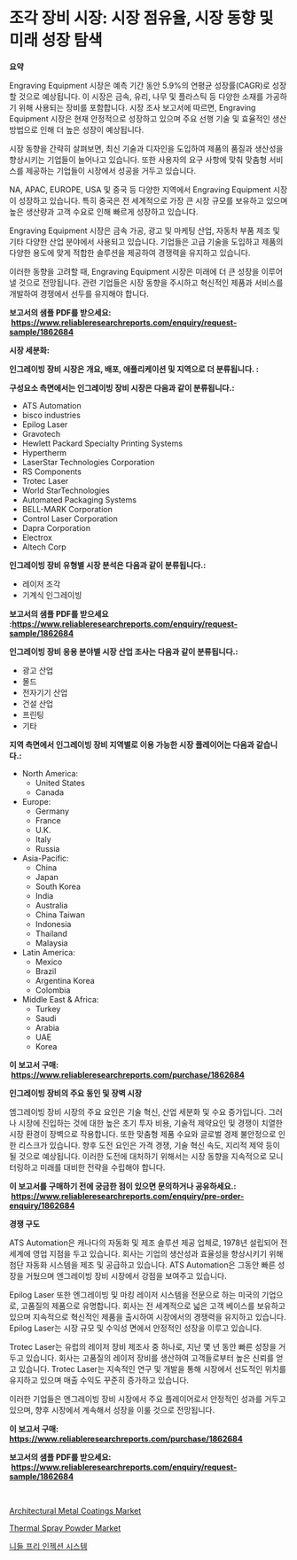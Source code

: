 <p><h1>조각 장비 시장: 시장 점유율, 시장 동향 및 미래 성장 탐색</h1></p><p><strong>요약</strong></p>
<p><p>Engraving Equipment 시장은 예측 기간 동안 5.9%의 연평균 성장률(CAGR)로 성장할 것으로 예상됩니다. 이 시장은 금속, 유리, 나무 및 플라스틱 등 다양한 소재를 가공하기 위해 사용되는 장비를 포함합니다. 시장 조사 보고서에 따르면, Engraving Equipment 시장은 현재 안정적으로 성장하고 있으며 주요 선행 기술 및 효율적인 생산 방법으로 인해 더 높은 성장이 예상됩니다.</p><p>시장 동향을 간략히 살펴보면, 최신 기술과 디자인을 도입하여 제품의 품질과 생산성을 향상시키는 기업들이 늘어나고 있습니다. 또한 사용자의 요구 사항에 맞춰 맞춤형 서비스를 제공하는 기업들이 시장에서 성공을 거두고 있습니다.</p><p>NA, APAC, EUROPE, USA 및 중국 등 다양한 지역에서 Engraving Equipment 시장이 성장하고 있습니다. 특히 중국은 전 세계적으로 가장 큰 시장 규모를 보유하고 있으며 높은 생산량과 고객 수요로 인해 빠르게 성장하고 있습니다.</p><p>Engraving Equipment 시장은 금속 가공, 광고 및 마케팅 산업, 자동차 부품 제조 및 기타 다양한 산업 분야에서 사용되고 있습니다. 기업들은 고급 기술을 도입하고 제품의 다양한 용도에 맞게 적합한 솔루션을 제공하여 경쟁력을 유지하고 있습니다.</p><p>이러한 동향을 고려할 때, Engraving Equipment 시장은 미래에 더 큰 성장을 이루어낼 것으로 전망됩니다. 관련 기업들은 시장 동향을 주시하고 혁신적인 제품과 서비스를 개발하여 경쟁에서 선두를 유지해야 합니다.</p></p>
<p><strong>보고서의 샘플 PDF를 받으세요: &nbsp;<a href="https://www.reliableresearchreports.com/enquiry/request-sample/1862684">https://www.reliableresearchreports.com/enquiry/request-sample/1862684</a></strong></p>
<p><strong>시장 세분화:</strong></p>
<p><strong> 인그레이빙 장비 시장은 개요, 배포, 애플리케이션 및 지역으로 더 분류됩니다. :</strong></p>
<p><strong>구성요소 측면에서는 인그레이빙 장비 시장은 다음과 같이 분류됩니다.:</strong></p>
<p><ul><li>ATS Automation</li><li>bisco industries</li><li>Epilog Laser</li><li>Gravotech</li><li>Hewlett Packard Specialty Printing Systems</li><li>Hypertherm</li><li>LaserStar Technologies Corporation</li><li>RS Components</li><li>Trotec Laser</li><li>World StarTechnologies</li><li>Automated Packaging Systems</li><li>BELL-MARK Corporation</li><li>Control Laser Corporation</li><li>Dapra Corporation</li><li>Electrox</li><li>Altech Corp</li></ul></p>
<p><strong> 인그레이빙 장비 유형별 시장 분석은 다음과 같이 분류됩니다.:</strong></p>
<p><ul><li>레이저 조각</li><li>기계식 인그레이빙</li></ul></p>
<p><strong>보고서의 샘플 PDF를 받으세요 :<a href="https://www.reliableresearchreports.com/enquiry/request-sample/1862684">https://www.reliableresearchreports.com/enquiry/request-sample/1862684</a></strong></p>
<p><strong> 인그레이빙 장비 응용 분야별 시장 산업 조사는 다음과 같이 분류됩니다.:</strong></p>
<p><ul><li>광고 산업</li><li>몰드</li><li>전자기기 산업</li><li>건설 산업</li><li>프린팅</li><li>기타</li></ul></p>
<p><strong>지역 측면에서 인그레이빙 장비 지역별로 이용 가능한 시장 플레이어는 다음과 같습니다.:</strong></p>
<p><ul>
    <li>
        North America:
        <ul>
            <li>United States</li>
            <li>Canada</li>
        </ul>
    </li>
    <li>
        Europe:
        <ul>
            <li>Germany</li>
            <li>France</li>
            <li>U.K.</li>
            <li>Italy</li>
            <li>Russia</li>
        </ul>
    </li>
    <li>
        Asia-Pacific:
        <ul>
            <li>China</li>
            <li>Japan</li>
            <li>South Korea</li>
            <li>India</li>
            <li>Australia</li>
            <li>China Taiwan</li>
            <li>Indonesia</li>
            <li>Thailand</li>
            <li>Malaysia</li>
        </ul>
    </li>
    <li>
        Latin America:
        <ul>
            <li>Mexico</li>
            <li>Brazil</li>
            <li>Argentina Korea</li>
            <li>Colombia</li>
        </ul>
    </li>
    <li>
        Middle East & Africa:
        <ul>
            <li>Turkey</li>
            <li>Saudi</li>
            <li>Arabia</li>
            <li>UAE</li>
            <li>Korea</li>
        </ul>
    </li>
    </ul></p>
<p><strong>이 보고서 구매: &nbsp;<a href="https://www.reliableresearchreports.com/purchase/1862684">https://www.reliableresearchreports.com/purchase/1862684</a></strong></p>
<p><strong>인그레이빙 장비의 주요 동인 및 장벽 시장</strong></p>
<p><p>엠그레이빙 장비 시장의 주요 요인은 기술 혁신, 산업 세분화 및 수요 증가입니다. 그러나 시장에 진입하는 것에 대한 높은 초기 투자 비용, 기술적 제약요인 및 경쟁이 치열한 시장 환경이 장벽으로 작용합니다. 또한 맞춤형 제품 수요와 글로벌 경제 불안정으로 인한 리스크가 있습니다. 향후 도전 요인은 가격 경쟁, 기술 혁신 속도, 지리적 제약 등이 될 것으로 예상됩니다. 이러한 도전에 대처하기 위해서는 시장 동향을 지속적으로 모니터링하고 미래를 대비한 전략을 수립해야 합니다.</p></p>
<p><strong>이 보고서를 구매하기 전에 궁금한 점이 있으면 문의하거나 공유하세요.: &nbsp;<a href="https://www.reliableresearchreports.com/enquiry/pre-order-enquiry/1862684">https://www.reliableresearchreports.com/enquiry/pre-order-enquiry/1862684</a></strong></p>
<p><strong>경쟁 구도</strong></p>
<p><p>ATS Automation은 캐나다의 자동화 및 제조 솔루션 제공 업체로, 1978년 설립되어 전세계에 영업 지점을 두고 있습니다. 회사는 기업의 생산성과 효율성을 향상시키기 위해 첨단 자동화 시스템을 제조 및 공급하고 있습니다. ATS Automation은 그동안 빠른 성장을 거뒀으며 엔그레이빙 장비 시장에서 강점을 보여주고 있습니다.</p><p>Epilog Laser 또한 엔그레이빙 및 마킹 레이저 시스템을 전문으로 하는 미국의 기업으로, 고품질의 제품으로 유명합니다. 회사는 전 세계적으로 넓은 고객 베이스를 보유하고 있으며 지속적으로 혁신적인 제품을 출시하여 시장에서의 경쟁력을 유지하고 있습니다. Epilog Laser는 시장 규모 및 수익성 면에서 안정적인 성장을 이루고 있습니다.</p><p>Trotec Laser는 유럽의 레이저 장비 제조사 중 하나로, 지난 몇 년 동안 빠른 성장을 거두고 있습니다. 회사는 고품질의 레이저 장비를 생산하여 고객들로부터 높은 신뢰를 얻고 있습니다. Trotec Laser는 지속적인 연구 및 개발을 통해 시장에서 선도적인 위치를 유지하고 있으며 매출 수익도 꾸준히 증가하고 있습니다.</p><p>이러한 기업들은 엔그레이빙 장비 시장에서 주요 플레이어로서 안정적인 성과를 거두고 있으며, 향후 시장에서 계속해서 성장을 이룰 것으로 전망됩니다.</p></p>
<p><strong>이 보고서 구매: &nbsp; <a href="https://www.reliableresearchreports.com/purchase/1862684">https://www.reliableresearchreports.com/purchase/1862684</a></strong></p>
<p><strong>보고서의 샘플 PDF를 받으세요: &nbsp;<a href="https://www.reliableresearchreports.com/enquiry/request-sample/1862684">https://www.reliableresearchreports.com/enquiry/request-sample/1862684</a></strong><strong></strong></p>
<p>&nbsp;</p>
<p><p><a href="https://github.com/beatblasta/Market-Research-Report-List-2/blob/main/architectural-metal-coatings-market.md">Architectural Metal Coatings Market</a></p><p><a href="https://github.com/shotows/Market-Research-Report-List-1/blob/main/thermal-spray-powder-market.md">Thermal Spray Powder Market</a></p><p><a href="https://medium.com/@hermanokutneva7878567/%EB%8B%88%EB%93%A4-%EB%AC%B4%EB%A3%8C-%EC%A3%BC%EC%9E%85-%EC%8B%9C%EC%8A%A4%ED%85%9C-%EC%8B%9C%EC%9E%A5-%EA%B7%9C%EB%AA%A8-cagr-%ED%8A%B8%EB%A0%8C%EB%93%9C-2024-2030-5f71e8bf811e">니들 프리 인젝션 시스템</a></p></p>